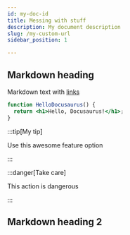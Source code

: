 ```yaml
---
id: my-doc-id
title: Messing with stuff
description: My document description
slug: /my-custom-url
sidebar_position: 1

---
```


## Markdown heading

Markdown text with [links](./hello.md)


```jsx title="src/components/HelloDocusaurus.js"
function HelloDocusaurus() {
  return <h1>Hello, Docusaurus!</h1>;
}
```


:::tip[My tip]

Use this awesome feature option

:::

:::danger[Take care]

This action is dangerous

:::
## Markdown heading 2
